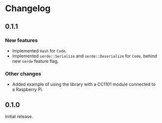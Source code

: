 # Changelog

## 0.1.1

### New features

- Implemented `Hash` for `Code`.
- Implemented `serde::Serialize` and `serde::Deserialize` for `Code`, behind new `serde` feature
  flag.

### Other changes

- Added example of using the library with a CC1101 module connected to a Raspberry Pi.

## 0.1.0

Initial release.
